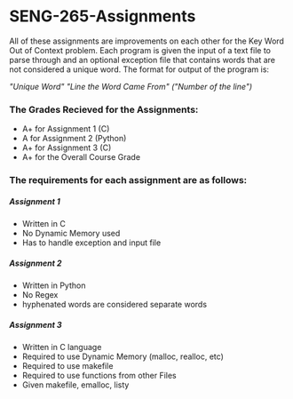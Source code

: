 # SENG-265-Assignments

All of these assignments are improvements on each other for the Key Word Out of Context problem. Each program is given the input of a text file to parse through and an optional exception file that contains words that are not considered a unique word.  The format for output of the program is:

<em>"Unique Word" "Line the Word Came From" ("Number of the line")</em>

<h3>The Grades Recieved for the Assignments:</h3>

<ul>
  <li>A+ for Assignment 1 (C)</li>  
  <li>A for Assignment 2 (Python)</li>  
  <li>A+ for Assignment 3 (C)</li>  
  <li>A+ for the Overall Course Grade</li>
</ul>

<h3>The requirements for each assignment are as follows:</h3>

<h5>Assignment 1</h5>
<ul>
  <li>Written in C</li>  
  <li>No Dynamic Memory used</li>  
  <li>Has to handle exception and input file</li>  
</ul>


<h5>Assignment 2</h5>
<ul>
  <li>Written in Python</li>  
  <li>No Regex</li>  
  <li>hyphenated words are considered separate words</li>  
</ul>

<h5>Assignment 3</h5>
<ul>
  <li>Written in C language</li>  
  <li>Required to use Dynamic Memory (malloc, realloc, etc)</li>  
  <li>Required to use makefile</li>  
  <li>Required to use functions from other Files</li>
  <li>Given makefile, emalloc, listy </li>
</ul>
